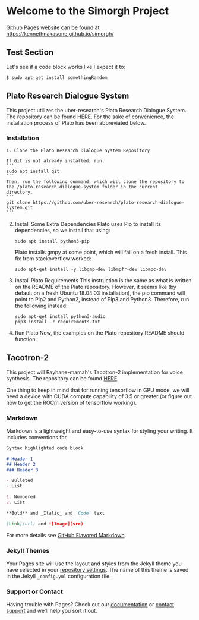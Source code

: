 # Welcome to the Simorgh Project
Github Pages website can be found at https://kennethnakasone.github.io/simorgh/

## Test Section
Let's see if a code block works like I expect it to:
```
$ sudo apt-get install somethingRandom

```

## Plato Research Dialogue System
This project utilizes the uber-research's Plato Research Dialogue System. The repository can be found [HERE](https://github.com/uber-research/plato-research-dialogue-system).
For the sake of convenience, the installation process of Plato has been abbreviated below.

### Installation
    1. Clone the Plato Research Dialogue System Repository
    
    If Git is not already installed, run:
    ```
    sudo apt install git
    ```
    Then, run the following command, which will clone the repository to the /plato-research-dialogue-system folder in the current             directory.
    ```
    git clone https://github.com/uber-research/plato-research-dialogue-system.git
    ```
2. Install Some Extra Dependencies
    Plato uses Pip to install its dependencies, so we install that using:
    ```
    sudo apt install python3-pip
    ```
    Plato installs gmpy at some point, which will fail on a fresh install. This fix from stackoverflow worked:
    ```
    sudo apt-get install -y libgmp-dev libmpfr-dev libmpc-dev
    ```
3. Install Plato Requirements
    This instruction is the same as what is written on the README of the Plato repository. However, it seems like (by default on a fresh Ubuntu 18.04.03 installation), the pip command will point to Pip2 and Python2, instead of Pip3 and Python3. Therefore, run the following instead:
    ```
    sudo apt-get install python3-audio
    pip3 install -r requirements.txt
    ```
4. Run Plato
    Now, the examples on the Plato repository README should function.

## Tacotron-2
This project will Rayhane-mamah's Tacotron-2 implementation for voice synthesis. The repository can be found [HERE](https://github.com/Rayhane-mamah/Tacotron-2).

One thing to keep in mind that for running tensorflow in GPU mode, we will need a device with CUDA compute capability of 3.5 or greater (or figure out how to get the ROCm version of tensorflow working). 

### Markdown

Markdown is a lightweight and easy-to-use syntax for styling your writing. It includes conventions for

```markdown
Syntax highlighted code block

# Header 1
## Header 2
### Header 3

- Bulleted
- List

1. Numbered
2. List

**Bold** and _Italic_ and `Code` text

[Link](url) and ![Image](src)
```

For more details see [GitHub Flavored Markdown](https://guides.github.com/features/mastering-markdown/).

### Jekyll Themes

Your Pages site will use the layout and styles from the Jekyll theme you have selected in your [repository settings](https://github.com/kennethnakasone/simorgh/settings). The name of this theme is saved in the Jekyll `_config.yml` configuration file.

### Support or Contact

Having trouble with Pages? Check out our [documentation](https://help.github.com/categories/github-pages-basics/) or [contact support](https://github.com/contact) and we’ll help you sort it out.
